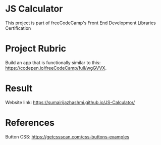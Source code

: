 # JS Calculator
This project is part of freeCodeCamp's Front End Development Libraries Certification

# Project Rubric
Build an app that is functionally similar to this: https://codepen.io/freeCodeCamp/full/wgGVVX.

# Result
Website link: https://sumairijazhashmi.github.io/JS-Calculator/

# References 
Button CSS: https://getcssscan.com/css-buttons-examples
